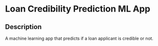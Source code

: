 # Loan Credibility Prediction ML App

## Description
A machine learning app that predicts if a loan applicant is credible or not.
